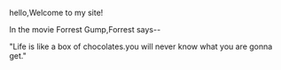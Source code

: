 hello,Welcome to my site!

In the movie Forrest Gump,Forrest says--

"Life is like a box of chocolates.you will never know what you are gonna get."
